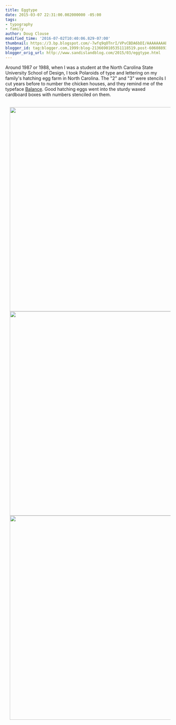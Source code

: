```yaml
---
title: Eggtype
date: 2015-03-07 22:31:00.002000000 -05:00
tags:
- typography
- family
author: Doug Clouse
modified_time: '2016-07-02T10:40:06.829-07:00'
thumbnail: https://3.bp.blogspot.com/-7wfq9qOTnrI/VPvCBDA6bDI/AAAAAAAAB_0/fLs39eMl31w/s72-c/eggtype1.jpg
blogger_id: tag:blogger.com,1999:blog-2136690105351118519.post-6060889375920777100
blogger_orig_url: http://www.sandislandblog.com/2015/03/eggtype.html
---
```


Around 1987 or 1988, when I was a student at the North Carolina State University School of Design, I took Polaroids of type and lettering on my family's hatching egg farm in North Carolina. The "2" and "3" were stencils I cut years before to number the chicken houses, and they remind me of the typeface <a href="https://www.fontfont.com/fonts/balance" target="_blank">Balance</a>. Good hatching eggs went into the sturdy waxed cardboard boxes with numbers stenciled on them.<br /><br /><div class="separator" style="clear: both; text-align: center;"><a href="http://3.bp.blogspot.com/-7wfq9qOTnrI/VPvCBDA6bDI/AAAAAAAAB_0/fLs39eMl31w/s1600/eggtype1.jpg" imageanchor="1" style="margin-left: 1em; margin-right: 1em; text-align: center;"><img border="0" height="640" src="https://3.bp.blogspot.com/-7wfq9qOTnrI/VPvCBDA6bDI/AAAAAAAAB_0/fLs39eMl31w/s1600/eggtype1.jpg" width="544" /></a></div><div class="separator" style="clear: both; text-align: center;"><a href="http://3.bp.blogspot.com/-hx_LvZ113y0/VPvCIjzh8LI/AAAAAAAACAE/MQhEe8Vdeqk/s1600/eggtype3.jpg" imageanchor="1" style="margin-left: 1em; margin-right: 1em; text-align: center;"><img border="0" height="640" src="https://3.bp.blogspot.com/-hx_LvZ113y0/VPvCIjzh8LI/AAAAAAAACAE/MQhEe8Vdeqk/s1600/eggtype3.jpg" width="543" /></a></div><div class="separator" style="clear: both; text-align: center;"><a href="http://4.bp.blogspot.com/-qzZ4gl1CEp8/VPvCBAJ3XwI/AAAAAAAAB_4/BbXsQga6xy0/s1600/eggtype2.jpg" imageanchor="1" style="margin-left: 1em; margin-right: 1em;"><img border="0" height="640" src="https://4.bp.blogspot.com/-qzZ4gl1CEp8/VPvCBAJ3XwI/AAAAAAAAB_4/BbXsQga6xy0/s1600/eggtype2.jpg" width="536" /></a></div><br />